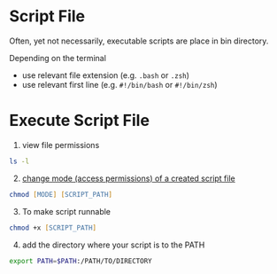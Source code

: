 # Script File
Often, yet not necessarily, executable scripts are place in bin directory.

Depending on the terminal

* use relevant file extension (e.g. `.bash` or `.zsh`)
* use relevant first line (e.g. `#!/bin/bash` or `#!/bin/zsh`)

# Execute Script File
1. view file permissions

```zsh
ls -l
```

2. [change mode (access permissions) of a created script file](https://ss64.com/osx/chmod.html)

```zsh
chmod [MODE] [SCRIPT_PATH]
```
3. To make script runnable 

```zsh
chmod +x [SCRIPT_PATH]
```
4. add the directory where your script is to the PATH
```zsh
export PATH=$PATH:/PATH/TO/DIRECTORY
```
